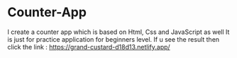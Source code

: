 # Counter-App
I create a counter app which is based on Html, Css and JavaScript as well
It is just for practice application for beginners level.
If u see the result then click the link : https://grand-custard-d18d13.netlify.app/
